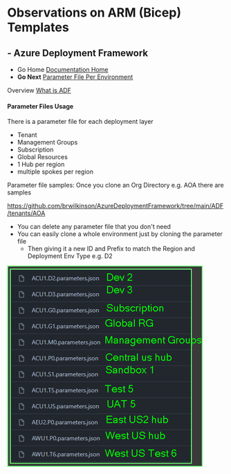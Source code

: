 #  Observations on ARM (Bicep) Templates

## - Azure Deployment Framework
- Go Home [Documentation Home](./index.md)
- **Go Next** [Parameter File Per Environment](./Parameter_Files_Per_Environment.md)

Overview [What is ADF](./ADF.md)

####  Parameter Files Usage

There is a parameter file for each deployment layer
- Tenant
- Management Groups
- Subscription
- Global Resources
- 1 Hub per region
- multiple spokes per region

Parameter file samples: Once you clone an Org Directory e.g. AOA there are samples

https://github.com/brwilkinson/AzureDeploymentFramework/tree/main/ADF/tenants/AOA

- You can delete any parameter file that you don't need
- You can easily clone a whole environment just by cloning the parameter file
    - Then giving it a new ID and Prefix to match the Region and Deployment Env Type e.g. D2

![AOA Parameter Files](./Parameter_Files_Examples.png)
